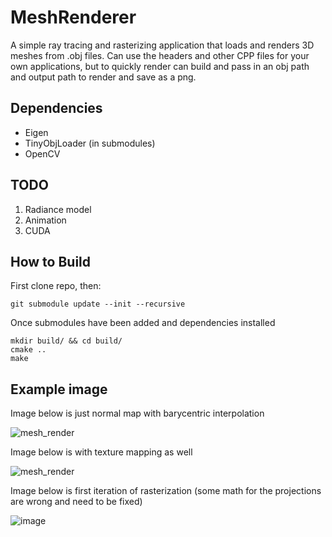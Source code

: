 # MeshRenderer

A simple ray tracing and rasterizing application that loads and renders 3D meshes from .obj files. Can use the headers and other CPP files for your own applications, but to quickly render can build and pass in an obj path and output path to render and save as a png.

## Dependencies
- Eigen
- TinyObjLoader (in submodules)
- OpenCV

## TODO
1. Radiance model
2. Animation
3. CUDA

## How to Build

First clone repo, then:

```
git submodule update --init --recursive
```
Once submodules have been added and dependencies installed

```
mkdir build/ && cd build/
cmake ..
make
```
## Example image

Image below is just normal map with barycentric interpolation

![mesh_render](https://github.com/user-attachments/assets/e2f48e0e-e11f-4848-b90d-f0a35948dec7)

Image below is with texture mapping as well

![mesh_render](https://github.com/user-attachments/assets/f47c26f3-3bdf-4314-b984-7c758cff3ed8)

Image below is first iteration of rasterization (some math for the projections are wrong and need to be fixed)

![image](https://github.com/user-attachments/assets/1e8b4772-86e7-4d26-82ad-721877c25492)
